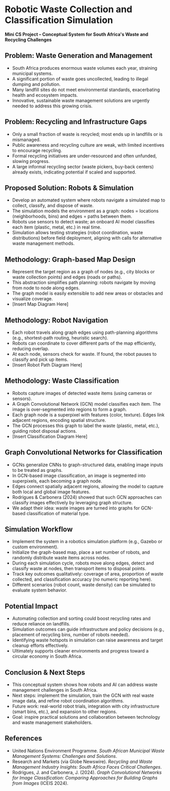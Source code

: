 
# Robotic Waste Collection and Classification Simulation

**Mini CS Project – Conceptual System for South Africa's Waste and Recycling Challenges**

## Problem: Waste Generation and Management

* South Africa produces enormous waste volumes each year, straining municipal systems.
* A significant portion of waste goes uncollected, leading to illegal dumping and pollution.
* Many landfill sites do not meet environmental standards, exacerbating health and ecosystem impacts.
* Innovative, sustainable waste management solutions are urgently needed to address this growing crisis.

## Problem: Recycling and Infrastructure Gaps

* Only a small fraction of waste is recycled; most ends up in landfills or is mismanaged.
* Public awareness and recycling culture are weak, with limited incentives to encourage recycling.
* Formal recycling initiatives are under-resourced and often unfunded, slowing progress.
* A large informal recycling sector (waste pickers, buy-back centers) already exists, indicating potential if scaled and supported.

## Proposed Solution: Robots & Simulation

* Develop an automated system where robots navigate a simulated map to collect, classify, and dispose of waste.
* The simulation models the environment as a graph: nodes = locations (neighborhoods, bins) and edges = paths between them.
* Robots use sensors to detect waste; an onboard AI model classifies each item (plastic, metal, etc.) in real time.
* Simulation allows testing strategies (robot coordination, waste distributions) before field deployment, aligning with calls for alternative waste management methods.

## Methodology: Graph-based Map Design

* Represent the target region as a graph of nodes (e.g., city blocks or waste collection points) and edges (roads or paths).
* This abstraction simplifies path planning: robots navigate by moving from node to node along edges.
* The graph model is easily extensible to add new areas or obstacles and visualize coverage.
* \[Insert Map Diagram Here]

## Methodology: Robot Navigation

* Each robot travels along graph edges using path-planning algorithms (e.g., shortest-path routing, heuristic search).
* Robots can coordinate to cover different parts of the map efficiently, reducing overlap.
* At each node, sensors check for waste. If found, the robot pauses to classify and pick up items.
* \[Insert Robot Path Diagram Here]

## Methodology: Waste Classification

* Robots capture images of detected waste items (using cameras or sensors).
* A Graph Convolutional Network (GCN) model classifies each item. The image is over-segmented into regions to form a graph.
* Each graph node is a superpixel with features (color, texture). Edges link adjacent regions, encoding spatial structure.
* The GCN processes this graph to label the waste (plastic, metal, etc.), guiding robot disposal actions.
* \[Insert Classification Diagram Here]

## Graph Convolutional Networks for Classification

* GCNs generalize CNNs to graph-structured data, enabling image inputs to be treated as graphs.
* In GCN-based image classification, an image is segmented into superpixels, each becoming a graph node.
* Edges connect spatially adjacent regions, allowing the model to capture both local and global image features.
* Rodrigues & Carbonera (2024) showed that such GCN approaches can classify images effectively by leveraging graph structure.
* We adapt their idea: waste images are turned into graphs for GCN-based classification of material type.

## Simulation Workflow

* Implement the system in a robotics simulation platform (e.g., Gazebo or custom environment).
* Initialize the graph-based map, place a set number of robots, and randomly distribute waste items across nodes.
* During each simulation cycle, robots move along edges, detect and classify waste at nodes, then transport items to disposal points.
* Track key outcomes qualitatively: coverage of area, proportion of waste collected, and classification accuracy (no numeric reporting here).
* Different scenarios (robot count, waste density) can be simulated to evaluate system behavior.

## Potential Impact

* Automating collection and sorting could boost recycling rates and reduce reliance on landfills.
* Simulation outcomes can guide infrastructure and policy decisions (e.g., placement of recycling bins, number of robots needed).
* Identifying waste hotspots in simulation can raise awareness and target cleanup efforts effectively.
* Ultimately supports cleaner environments and progress toward a circular economy in South Africa.

## Conclusion & Next Steps

* This conceptual system shows how robots and AI can address waste management challenges in South Africa.
* Next steps: implement the simulation, train the GCN with real waste image data, and refine robot coordination algorithms.
* Future work: real-world robot trials, integration with city infrastructure (smart bins, etc.), and expansion to other regions.
* Goal: inspire practical solutions and collaboration between technology and waste management stakeholders.

## References

* United Nations Environment Programme. *South African Municipal Waste Management Systems: Challenges and Solutions*.
* Research and Markets (via Globe Newswire). *Recycling and Waste Management Industry Insights: South Africa Faces Critical Challenges*.
* Rodrigues, J. and Carbonera, J. (2024). *Graph Convolutional Networks for Image Classification: Comparing Approaches for Building Graphs from Images* (ICEIS 2024).
